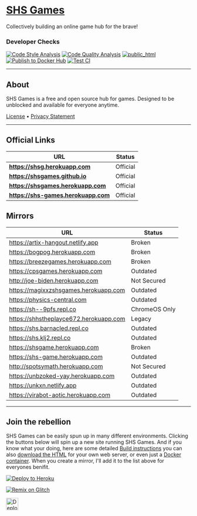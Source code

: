 # [SHS Games](https://shsgames.github.io/)
Collectively building an online game hub for the brave!

### Developer Checks
[![Code Style Analysis](https://github.com/SHSGames/shsgames.github.io/actions/workflows/code-style-analysis.yml/badge.svg)](https://github.com/SHSGames/shsgames.github.io/actions/workflows/code-style-analysis.yml) [![Code Quality Analysis](https://github.com/SHSGames/shsgames.github.io/actions/workflows/code-quality-analysis.yml/badge.svg)](https://github.com/SHSGames/shsgames.github.io/actions/workflows/code-quality-analysis.yml) [![public_html](https://github.com/SHSGames/shsgames.github.io/actions/workflows/public-html.yml/badge.svg)](https://github.com/SHSGames/shsgames.github.io/actions/workflows/public-html.yml) [![Publish to Docker Hub](https://github.com/SHSGames/shsgames.github.io/actions/workflows/docker.yml/badge.svg)](https://github.com/SHSGames/shsgames.github.io/actions/workflows/docker.yml) [![Test CI](https://github.com/SHSGames/shsgames.github.io/actions/workflows/test-ci.yml/badge.svg)](https://github.com/SHSGames/shsgames.github.io/actions/workflows/test-ci.yml)

---
## About
SHS Games is a free and open source hub for games. Designed to be unblocked and available for everyone anytime.

[License](./LICENSE.md) • [Privacy Statement](./PRIVACY.md)

----

## Official Links
| URL | Status |
| - | - |
| **https://shsg.herokuapp.com** | Official |
| **https://shsgames.github.io** | Official |
| **https://shsgames.herokuapp.com** | Official |
| **https://shs-games.herokuapp.com** | Official |

## Mirrors
| URL | Status |
| - | - |
| https://artix-hangout.netlify.app | Broken |
| https://bogpog.herokuapp.com | Broken |
| https://breezegames.herokuapp.com | Broken |
| https://cpsgames.herokuapp.com | Outdated |
| http://joe-biden.herokuapp.com | Not Secured |
| https://magixxzshsgames.herokuapp.com | Outdated |
| https://physics-central.com | Outdated |
| https://sh--9pfs.repl.co | ChromeOS Only |
| https://shhstheplayce672.herokuapp.com | Legacy |
| https://shs.barnacled.repl.co | Outdated |
| https://shs.klj2.repl.co | Outdated |
| https://shsgame.herokuapp.com | Broken |
| https://shs-game.herokuapp.com | Outdated |
| http://spotsymath.herokuapp.com | Not Secured |
| https://unbzoked-yay.herokuapp.com | Outdated |
| https://unkxn.netlify.app | Outdated |
| https://virabot-aotic.herokuapp.com | Outdated |

---
## Join the rebellion
SHS Games can be easily spun up in many different environments. Clicking the buttons below will spin up a new site running SHS Games. And if you know what your doing, here are some detailed [Build instructions](https://github.com/SHSGames/shsgames.github.io/blob/master/BUILDING.md) you can also [download the HTML](https://github.com/SHSGames/shsgames.github.io/archive/refs/heads/public_html.zip) for your own web server, or even just a [Docker container](https://hub.docker.com/r/shsgames/shsgames). When you create a mirror, I'll add it to the list above for everyones benifit.

[![Deploy to Heroku](https://www.herokucdn.com/deploy/button.svg)](https://heroku.com/deploy)

[![Remix on Glitch](https://cdn.glitch.com/2703baf2-b643-4da7-ab91-7ee2a2d00b5b%2Fremix-button.svg)](https://glitch.com/edit/#!/import/github/SHSGames/shsgames.github.io)

[<img src="https://camo.githubusercontent.com/aaa5efab04d69a070ff9ee9f75506b38932a7300359318135f4790c31b7dace4/68747470733a2f2f7265706c2e69742f62616467652f6769746875622f756e6b6e6f776e626c7565677579362f4d696e6553776565706572" alt="Deploy instance on Replit" height="33px">](https://replit.com/github/SHSGames/shsgames.github.io)
